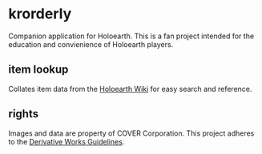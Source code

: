 # krorderly
Companion application for Holoearth.
This is a fan project intended for the education and convienience of Holoearth players. 

## item lookup
Collates item data from the [Holoearth Wiki](holoearth.wiki.gg) for easy search and reference.

## rights
Images and data are property of COVER Corporation.
This project adheres to the [Derivative Works Guidelines](https://hololivepro.com/en/terms/).